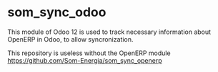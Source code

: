 # som_sync_odoo

This module of Odoo 12 is used to track necessary information about OpenERP in Odoo, to allow syncronization.

This repository is useless without the OpenERP module https://github.com/Som-Energia/som_sync_openerp
